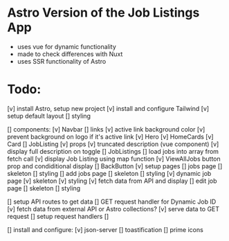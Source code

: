 # Astro Version of the Job Listings App
- uses vue for dynamic functionality
- made to check differences with Nuxt
- uses SSR functionality of Astro

# Todo:
[v] install Astro, setup new project
[v] install and configure Tailwind
[v] setup default layout
  [] styling

[]  components:
  [v] Navbar
    [] links
    [v] active link background color
    [v] prevent background on logo if it's active link
  [v] Hero
  [v] HomeCards
    [v] Card
  [] JobListing
    [v] props
    [v] truncated description (vue component)
      [v] display full description on toggle
  [] JobListings
    [] load jobs into array from fetch call
    [v] display Job Listing using map function
    [v] ViewAllJobs button prop and condiditional display
  [] BackButton
[v] setup pages
  [] jobs page
    [] skeleton
    [] styling
  [] add jobs page
    [] skeleton
    [] styling
  [v] dynamic job page
    [v] skeleton
    [v] styling
    [v] fetch data from API and display
  [] edit job page
    [] skeleton
    [] styling

[] setup API routes to get data
  [] GET request handler for Dynamic Job ID
    [v] fetch data from external API or Astro collections?
    [v] serve data to GET request 
  [] setup request handlers
  [] 

[] install and configure:
  [v] json-server
  [] toastification
  [] prime icons